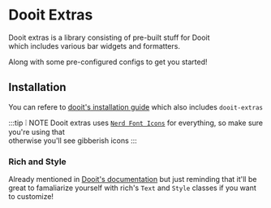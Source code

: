 # Dooit Extras

Dooit extras is a library consisting of pre-built stuff for Dooit \
which includes various bar widgets and formatters.

Along with some pre-configured configs to get you started!


## Installation

You can refere to [dooit's installation guide](/) which also includes `dooit-extras`

:::tip :grey_exclamation: NOTE
Dooit extras uses [`Nerd Font Icons`](https://www.nerdfonts.com/) for everything, so make sure you're using that \
otherwise you'll see gibberish icons
:::

### Rich and Style

Already mentioned in [Dooit's documentation](https://dooit-org.github.io/dooit/getting_started/introduction.html#rich) but just reminding that it'll be great to famaliarize yourself with rich's `Text` and `Style` classes if you want to customize!
